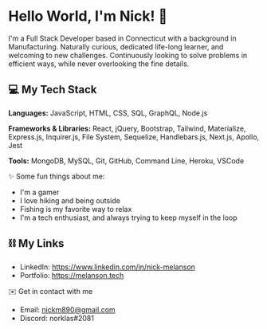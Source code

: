 # Hello World, I'm Nick! 👋

I'm a Full Stack Developer based in Connecticut with a background in Manufacturing. Naturally curious, dedicated life-long learner, and welcoming to new challenges. Continuously looking to solve problems in efficient ways, while never overlooking the fine details.

## 💻 My Tech Stack<br>

**Languages:** JavaScript, HTML, CSS, SQL, GraphQL, Node.js

**Frameworks & Libraries:** React, jQuery, Bootstrap, Tailwind, Materialize, Express.js, Inquirer.js, File System, Sequelize, Handlebars.js, Next.js, Apollo, Jest

**Tools:**  MongoDB, MySQL, Git, GitHub, Command Line, Heroku, VSCode 

✨ Some fun things about me:
* I'm a gamer
* I love hiking and being outside
* Fishing is my favorite way to relax
* I'm a tech enthusiast, and always trying to keep myself in the loop


## ⛓ My Links
* LinkedIn: https://www.linkedin.com/in/nick-melanson
* Portfolio: https://melanson.tech

✉️ Get in contact with me 
* Email: nickm890@gmail.com
* Discord: norklas#2081
